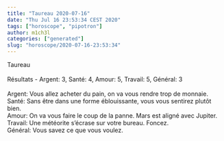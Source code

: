 ```yaml
---
title: "Taureau 2020-07-16"
date: "Thu Jul 16 23:53:34 CEST 2020"
tags: ["horoscope", "pipotron"]
author: m1ch3l
categories: ["generated"]
slug: "horoscope/2020-07-16-23:53:34"
---
```


Taureau<br>
<br>
Résultats - Argent: 3, Santé: 4, Amour: 5, Travail: 5, Général: 3<br>
<br>
Argent:  Vous allez acheter du pain, on va vous rendre trop de monnaie. <br>
Santé:   Sans être dans une forme éblouissante, vous vous sentirez plutôt bien. <br>
Amour:   On va vous faire le coup de la panne. Mars est aligné avec Jupiter.<br>
Travail: Une météorite s’écrase sur votre bureau. Foncez.<br>
Général: Vous savez ce que vous voulez.<br>

